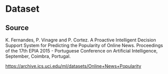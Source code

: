 Dataset
=======

Source
------

K. Fernandes, P. Vinagre and P. Cortez. A Proactive Intelligent Decision Support System for Predicting the Popularity of Online News. Proceedings of the 17th EPIA 2015 - Portuguese Conference on Artificial Intelligence, September, Coimbra, Portugal.

https://archive.ics.uci.edu/ml/datasets/Online+News+Popularity
